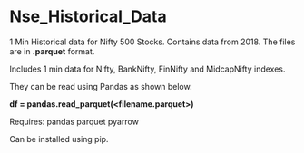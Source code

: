 # Nse_Historical_Data
1 Min Historical data for Nifty 500 Stocks.
Contains data from 2018.
The files are in **.parquet** format.

Includes 1 min data for Nifty, BankNifty, FinNifty and MidcapNifty indexes.

They can be read using Pandas as shown below.

  **df = pandas.read_parquet(<filename.parquet>)**

Requires:
    pandas 
    parquet 
    pyarrow

Can be installed using pip.